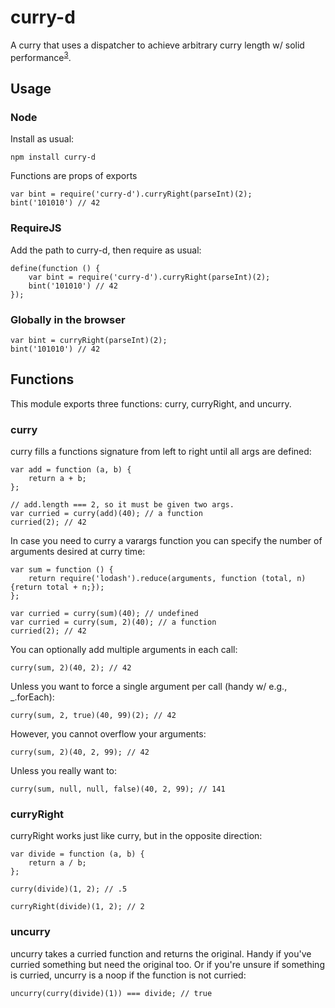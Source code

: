 # curry-d

A curry that uses a dispatcher to achieve arbitrary curry length w/ solid performance<sup>[3](http://jsperf.com/compare-curry-functions/3)</sup>.

## Usage

### Node

Install as usual:

    npm install curry-d

Functions are props of exports

    var bint = require('curry-d').curryRight(parseInt)(2);
    bint('101010') // 42

### RequireJS

Add the path to curry-d, then require as usual:

    define(function () {
        var bint = require('curry-d').curryRight(parseInt)(2);
        bint('101010') // 42
    });

### Globally in the browser

    var bint = curryRight(parseInt)(2);
    bint('101010') // 42

## Functions

This module exports three functions: curry, curryRight, and uncurry.

### curry

curry fills a functions signature from left to right until all args are defined:

    var add = function (a, b) {
        return a + b;
    };

    // add.length === 2, so it must be given two args.
    var curried = curry(add)(40); // a function
    curried(2); // 42

In case you need to curry a varargs function you can specify the number of arguments desired at
curry time:

    var sum = function () {
        return require('lodash').reduce(arguments, function (total, n) {return total + n;});
    };

    var curried = curry(sum)(40); // undefined
    var curried = curry(sum, 2)(40); // a function
    curried(2); // 42

You can optionally add multiple arguments in each call:

    curry(sum, 2)(40, 2); // 42

Unless you want to force a single argument per call (handy w/ e.g., _.forEach):

    curry(sum, 2, true)(40, 99)(2); // 42

However, you cannot overflow your arguments:

    curry(sum, 2)(40, 2, 99); // 42

Unless you really want to:

    curry(sum, null, null, false)(40, 2, 99); // 141

### curryRight

curryRight works just like curry, but in the opposite direction:

    var divide = function (a, b) {
        return a / b;
    };

    curry(divide)(1, 2); // .5

    curryRight(divide)(1, 2); // 2

### uncurry

uncurry takes a curried function and returns the original. Handy if you've curried something but
need the original too. Or if you're unsure if something is curried, uncurry is a noop if the
function is not curried:

    uncurry(curry(divide)(1)) === divide; // true


